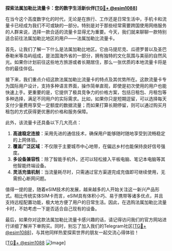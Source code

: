 **探索法属加勒比流量卡：您的数字生活新伙伴[[TG💪+ @esim1088](https://t.me/s/esim1088)]**

在当今这个高度数字化的时代，无论是在旅行、工作还是日常生活中，手机卡和流量卡已经成为我们不可或缺的一部分。特别是对于那些经常需要跨国使用网络服务的人群来说，选择一款合适的流量卡显得尤为重要。今天，我们就来聊聊一款特别适合前往法属加勒比地区的用户——法属加勒比流量卡。

首先，让我们了解一下什么是法属加勒比地区。它由马提尼克、瓜德罗普以及圣巴泰勒米等岛屿组成，是法国海外省的一部分，拥有独特的文化氛围与美丽的自然风光。如果你计划前往这些地方旅游或者长期居住，那么一张优质的本地流量卡将是你的最佳伴侣。

接下来，我们重点介绍这款法属加勒比流量卡的特点及其优势所在。这款流量卡专为国际用户设计，支持多种语言界面，操作简单直观，即使是初次使用的用户也能快速上手。更重要的是，它提供了极具竞争力的价格方案，包括日租包、月租包等多种选择，满足不同用户的实际需求。比如，如果你只是短期逗留，可以选择每天支付少量费用享受一定额度的数据流量；而如果打算长期停留，则可以通过购买月租包的方式获得更优惠的价格和服务保障。

此外，该流量卡还具备以下几大亮点：
1. **高速稳定连接**：采用先进的通信技术，确保用户能够随时随地享受到流畅稳定的上网体验。
2. **覆盖广泛区域**：不仅限于主要城市中心地带，在偏远乡村也能保持良好信号强度。
3. **多设备兼容性**：除了智能手机外，还可以轻松接入平板电脑、笔记本电脑等其他智能终端设备。
4. **灵活充值机制**：当流量耗尽时，只需通过官方渠道完成充值即可继续使用，无需担心断网问题。

值得一提的是，随着eSIM技术的发展，越来越多的人开始关注这一新兴产品形式。相比传统实体SIM卡而言，eSIM具有体积小巧、易于携带等诸多优点，并且支持远程配置功能，极大地方便了用户的日常生活。因此，在选购法属加勒比流量卡时，不妨考虑一下是否适合自己现有的设备。

最后，如果你对这款法属加勒比流量卡感兴趣的话，请记得访问我们的官方网站进行详细了解并下单购买。同时，别忘了加入我们的Telegram社区[[TG💪+ @esim1088](https://t.me/s/esim1088)]，与其他同样热爱探索世界的朋友一起交流心得体验！

[[TG💪+ @esim1088](https://t.me/s/esim1088) ![Image](https://i.postimg.cc/4NQfJmqS/Snipaste-2025-05-13-00-14-12.png)]